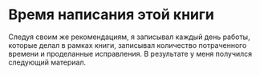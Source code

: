 
# Время написания этой книги

Следуя своим же рекомендациям, я записывал каждый день работы, которые
делал в рамках книги, записывал количество потраченного времени и
проделанные исправления.  В результате у меня получился следующий материал.
